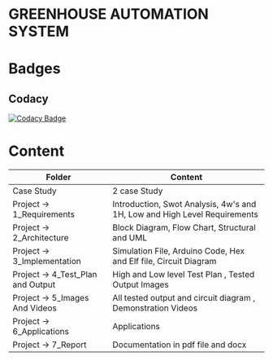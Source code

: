 # **GREENHOUSE  AUTOMATION SYSTEM**

#  Badges



## Codacy
[![Codacy Badge](https://app.codacy.com/project/badge/Grade/27f368e7f9fa40b3958e5772de34e08b)](https://www.codacy.com/gh/FazalulrehmanBelwadi/M2_EmbSys/dashboard?utm_source=github.com&amp;utm_medium=referral&amp;utm_content=FazalulrehmanBelwadi/M2_EmbSys&amp;utm_campaign=Badge_Grade)



# Content

|Folder	|Content |
|---- |----|
|Case Study	|2 case Study |
|Project -> 1_Requirements |Introduction, Swot Analysis, 4w's and 1H, Low and High Level Requirements |
|Project -> 2_Architecture |Block Diagram, Flow Chart, Structural and UML |
|Project -> 3_Implementation |Simulation File, Arduino Code, Hex and Elf file, Circuit Diagram |
|Project -> 4_Test_Plan and Output |High and Low level Test Plan , Tested Output Images |
|Project -> 5_Images And Videos |All tested output and circuit diagram , Demonstration Videos |
|Project -> 6_Applications |Applications |
|Project -> 7_Report |Documentation in pdf file and docx |
